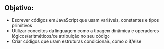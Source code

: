 ## Objetivo:

<ul>
  <li>Escrever códigos em JavaScript que usam variáveis, constantes e tipos primitivos</li>
  <li>Utilizar conceitos da linguagem como a tipagem dinâmica e operadores lógicos/aritméticos/de atribuição no seu código</li>
  <li>Criar códigos que usam estruturas condicionais, como o if/else</li>
</ul>

